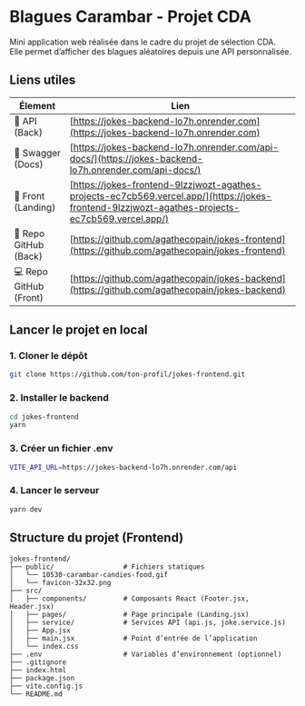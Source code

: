 # Blagues Carambar - Projet CDA

Mini application web réalisée dans le cadre du projet de sélection CDA.  
Elle permet d’afficher des blagues aléatoires depuis une API personnalisée.

## Liens utiles

| Élement             | Lien                                                                 |
|---------------------|----------------------------------------------------------------------|
| 🔗 API (Back)        | [https://jokes-backend-lo7h.onrender.com](https://jokes-backend-lo7h.onrender.com) |
| 📘 Swagger (Docs)    | [https://jokes-backend-lo7h.onrender.com/api-docs/](https://jokes-backend-lo7h.onrender.com/api-docs/) |
| 🎨 Front (Landing)   | [https://jokes-frontend-9lzzjwozt-agathes-projects-ec7cb569.vercel.app/](https://jokes-frontend-9lzzjwozt-agathes-projects-ec7cb569.vercel.app/) |
| 💾 Repo GitHub (Back)| [https://github.com/agathecopain/jokes-frontend](https://github.com/agathecopain/jokes-frontend) |
| 💻 Repo GitHub (Front)| [https://github.com/agathecopain/jokes-backend](https://github.com/agathecopain/jokes-backend) |


## Lancer le projet en local

### 1. Cloner le dépôt

```bash
git clone https://github.com/ton-profil/jokes-frontend.git
```
### 2. Installer le backend
```bash
cd jokes-frontend
yarn
```
### 3. Créer un fichier .env
```bash
VITE_API_URL=https://jokes-backend-lo7h.onrender.com/api
```

### 4. Lancer le serveur
```bash
yarn dev
```

## Structure du projet (Frontend)
```
jokes-frontend/
├── public/                 # Fichiers statiques
│   └── 10530-carambar-candies-food.gif
│   └── favicon-32x32.png
├── src/
│   ├── components/         # Composants React (Footer.jsx, Header.jsx)
│   ├── pages/              # Page principale (Landing.jsx)
│   ├── service/            # Services API (api.js, joke.service.js)
│   ├── App.jsx             
│   ├── main.jsx            # Point d’entrée de l’application
│   └── index.css          
├── .env                    # Variables d’environnement (optionnel)
├── .gitignore
├── index.html             
├── package.json
├── vite.config.js         
└── README.md
```
